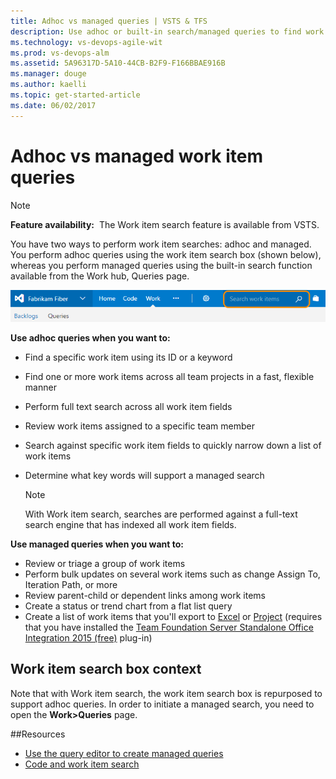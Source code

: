```yaml
---
title: Adhoc vs managed queries | VSTS & TFS
description: Use adhoc or built-in search/managed queries to find work items using Visual Studio Team Services (VSTS) and Team Foundation Server (TFS)
ms.technology: vs-devops-agile-wit
ms.prod: vs-devops-alm
ms.assetid: 5A96317D-5A10-44CB-B2F9-F166BBAE916B
ms.manager: douge
ms.author: kaelli
ms.topic: get-started-article  
ms.date: 06/02/2017  
---
```


# Adhoc vs managed work item queries

<!---
<b>VSTS | TFS 2017</b> 
--> 

>[!NOTE]  
>**Feature availability:**&#160;&#160;The Work item search feature is available from VSTS.     

You have two ways to perform work item searches: adhoc and managed. You perform adhoc queries using the work item search box (shown below), whereas you perform managed queries using the built-in search function available from the Work hub, Queries page.  

![Search Work Items Text Box](_img/using-queries-search-box-ts.png)

**Use adhoc queries when you want to:**
- Find a specific work item using its ID or a keyword 
- Find one or more work items across all team projects in a fast, flexible manner
- Perform full text search across all work item fields
- Review work items assigned to a specific team member
- Search against specific work item fields to quickly narrow down a list of work items 
- Determine what key words will support a managed search 

	>[!NOTE]  
	>With Work item search, searches are performed against a full-text search engine that has indexed all work item fields.  

**Use managed queries when you want to:**
- Review or triage a group of work items  
- Perform bulk updates on several work items such as change Assign To, Iteration Path, or more 
- Review parent-child or dependent links among work items 
- Create a status or trend chart from a flat list query  
- Create a list of work items that you'll export to [Excel](../office/bulk-add-modify-work-items-excel.md) or [Project](../office/create-your-backlog-tasks-using-project.md) (requires that you have installed the [Team Foundation Server Standalone Office Integration 2015 (free)](https://www.visualstudio.com/downloads/#team-foundation-server-office-integration-2015-update-3-1) plug-in)   
	

## Work item search box context 
Note that with  Work item search, the work item search box is repurposed to support adhoc queries. In order to initiate a managed search, you need to open the **Work>Queries** page. 


##Resources 

- [Use the query editor to create managed queries](using-queries.md)
- [Code and work item search](../../search/index.md)
 